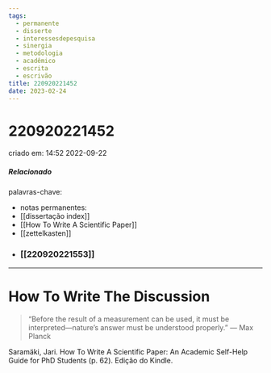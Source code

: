 ```yaml
---
tags:
  - permanente
  - disserte
  - interessesdepesquisa
  - sinergia
  - metodologia
  - acadêmico
  - escrita
  - escrivão
title: 220920221452
date: 2023-02-24
---
```


# 220920221452

criado em: 14:52 2022-09-22

##### Relacionado

palavras-chave: 

- notas permanentes: 
- [[dissertação index]]
- [[How To Write A Scientific Paper]]
- [[zettelkasten]]
- ### [[220920221553]]

---

# How To Write The Discussion 

>“Before the result of a measurement can be used, it must be interpreted—nature’s answer must be understood properly.” — Max Planck

Saramäki, Jari. How To Write A Scientific Paper: An Academic Self-Help Guide for PhD Students (p. 62). Edição do Kindle. 
